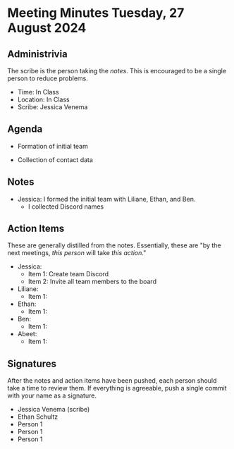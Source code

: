 # Meeting Minutes Tuesday, 27 August 2024

## Administrivia
The scribe is the person taking the _notes_. This is encouraged to be a single person to reduce problems.
* Time: In Class
* Location: In Class
* Scribe: Jessica Venema

## Agenda
* Formation of initial team
  
* Collection of contact data

## Notes
* Jessica: I formed the initial team with Liliane, Ethan, and Ben.
	* I collected Discord names

## Action Items
These are generally distilled from the notes. Essentially, these are "by the next meetings, _this person_ will take _this action_."
* Jessica: 
  * Item 1: Create team Discord
  * Item 2: Invite all team members to the board
* Liliane: 
  * Item 1:
* Ethan: 
  * Item 1:
* Ben: 
  * Item 1:
* Abeet: 
  * Item 1:

## Signatures
After the notes and action items have been pushed, each person should take a time to review them. If everything is agreeable, push a single commit with your name as a signature. 
* Jessica Venema (scribe)
* Ethan Schultz
* Person 1
* Person 1
* Person 1
